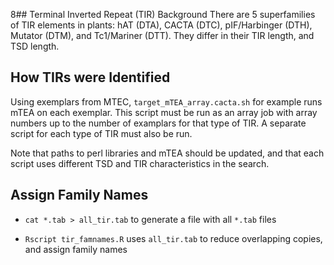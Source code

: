8## Terminal Inverted Repeat (TIR) Background
There are 5 superfamilies of TIR elements in plants: hAT (DTA), CACTA (DTC), pIF/Harbinger (DTH), Mutator (DTM), and Tc1/Mariner (DTT). 
They differ in their TIR length, and TSD length.

## How TIRs were Identified
Using exemplars from MTEC, ```target_mTEA_array.cacta.sh``` for example runs mTEA on each exemplar. This script must be run as an array job with array numbers up to the number of examplars for that type of TIR. A separate script for each type of TIR must also be run.

Note that paths to perl libraries and mTEA should be updated, and that each script uses different TSD and TIR characteristics in the search.

## Assign Family Names

- ```cat *.tab > all_tir.tab``` to generate a file with all `*.tab` files

- ```Rscript tir_famnames.R``` uses `all_tir.tab` to reduce overlapping copies, and assign family names

